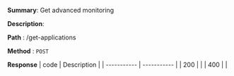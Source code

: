 **Summary**: Get advanced monitoring

**Description**:

**Path** : /get-applications

**Method** : `POST`

**Response**
| code      | Description |
| ----------- | ----------- |
|  200   |       |
|  400   |       |

